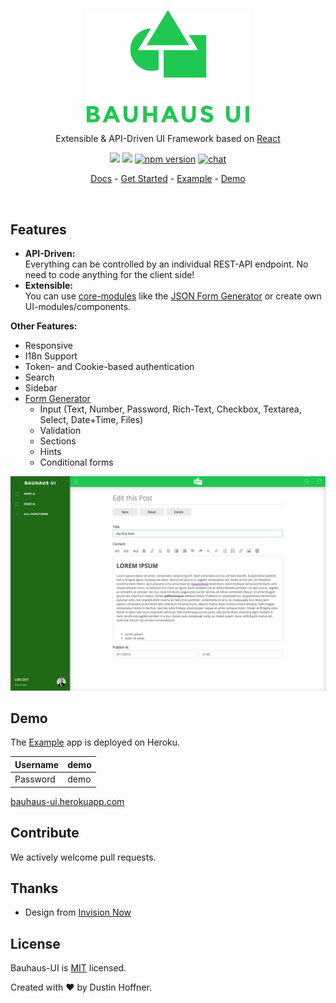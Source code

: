 <p align="center"><img src="https://raw.githubusercontent.com/dustin-H/bauhaus-ui/master/docs/img/Logo.png" width=260></p>
<p align="center">Extensible & API-Driven UI Framework based on <a href="https://github.com/facebook/react">React</a></p>
<p align="center"><a href="https://travis-ci.org/dustin-H/bauhaus-ui"><img src="https://travis-ci.org/dustin-H/bauhaus-ui.svg"/></a> <a href="https://codeclimate.com/github/dustin-H/bauhaus-ui"><img src="https://codeclimate.com/github/dustin-H/bauhaus-ui/badges/gpa.svg" /></a> <a href="https://www.npmjs.com/package/bauhaus-ui"><img src="https://badge.fury.io/js/bauhaus-ui.svg" alt="npm version" height="18"></a> <a href="https://gitter.im/dustin-H/bauhaus-ui?utm_source=badge&utm_medium=badge&utm_campaign=pr-badge&utm_content=badge"><img src="https://badges.gitter.im/dustin-H/bauhaus-ui.svg" alt="chat" height="18"></a></p>
<p align="center"><a href="https://github.com/dustin-H/bauhaus-ui/blob/master/docs/README.md">Docs</a> - <a href="https://github.com/dustin-H/bauhaus-ui/blob/master/docs/GetStarted.md">Get Started</a> - <a href="https://github.com/dustin-H/bauhaus-ui-example">Example</a> - <a href="https://github.com/dustin-H/bauhaus-ui#Demo">Demo</a></p>



<br/>

## Features

- **API-Driven:**   
Everything can be controlled by an individual REST-API endpoint. No need to code anything for the client side!
- **Extensible:**  
You can use [core-modules](https://github.com/dustin-H/bauhaus-ui/blob/master/docs/coreModules) like the [JSON Form Generator](https://github.com/dustin-H/bauhaus-ui/blob/master/docs/coreModules/form/JsonForm.md) or create own UI-modules/components.

**Other Features:**
- Responsive
- I18n Support
- Token- and Cookie-based authentication
- Search
- Sidebar
- [Form Generator](https://github.com/dustin-H/bauhaus-ui/blob/master/docs/coreModules/form/JsonForm.md)
  - Input (Text, Number, Password, Rich-Text, Checkbox, Textarea, Select, Date+Time, Files)
  - Validation
  - Sections
  - Hints
  - Conditional forms


![ScreenShot](https://raw.githubusercontent.com/dustin-H/bauhaus-ui/master/docs/img/ScreenShot2.png)

## Demo
The <a href="https://github.com/dustin-H/bauhaus-ui-example">Example</a> app is deployed on Heroku.

Username | demo
-------- | ----
Password | demo


[bauhaus-ui.herokuapp.com](https://bauhaus-ui.herokuapp.com/)

## Contribute
We actively welcome pull requests.

## Thanks
- Design from [Invision Now](http://www.invisionapp.com/now)

## License
Bauhaus-UI is [MIT](https://github.com/dustin-H/bauhaus-ui/blob/master/LICENSE) licensed.

Created with ♥ by Dustin Hoffner.
